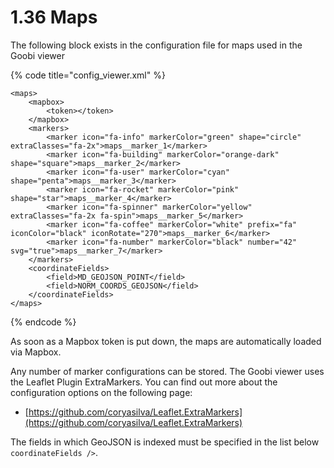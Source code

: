 # 1.36 Maps

The following block exists in the configuration file for maps used in the Goobi viewer

{% code title="config\_viewer.xml" %}
```markup
<maps>
    <mapbox>
        <token></token>
    </mapbox>
    <markers>
        <marker icon="fa-info" markerColor="green" shape="circle" extraClasses="fa-2x">maps__marker_1</marker>
        <marker icon="fa-building" markerColor="orange-dark" shape="square">maps__marker_2</marker>
        <marker icon="fa-user" markerColor="cyan"  shape="penta">maps__marker_3</marker>
        <marker icon="fa-rocket" markerColor="pink"  shape="star">maps__marker_4</marker>
        <marker icon="fa-spinner" markerColor="yellow" extraClasses="fa-2x fa-spin">maps__marker_5</marker>
        <marker icon="fa-coffee" markerColor="white" prefix="fa" iconColor="black" iconRotate="270">maps__marker_6</marker>
        <marker icon="fa-number" markerColor="black" number="42" svg="true">maps__marker_7</marker>
    </markers>
    <coordinateFields>
        <field>MD_GEOJSON_POINT</field>
        <field>NORM_COORDS_GEOJSON</field>
    </coordinateFields>
</maps>
```
{% endcode %}

As soon as a Mapbox token is put down, the maps are automatically loaded via Mapbox. 

Any number of marker configurations can be stored. The Goobi viewer uses the Leaflet Plugin ExtraMarkers. You can find out more about the configuration options on the following page: 

* [https://github.com/coryasilva/Leaflet.ExtraMarkers](https://github.com/coryasilva/Leaflet.ExtraMarkers)

The fields in which GeoJSON is indexed must be specified in the list below `coordinateFields />`.


